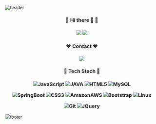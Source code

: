 

![header](https://capsule-render.vercel.app/api?type=slice&color=auto&height=300&section=header&text=EunjooKim&fontSize=90)

 <h3 align="center">💚 Hi there 👋 💚 </h3>

 <h3 align="center"> 
 
 <a href="https://blog.naver.com/chu_veely"><img src="https://img.shields.io/badge/Velog-3DDC84?style=flat-square&logo=Blogger&logoColor=white"/></a> <a href="https://github.com/javajoo"><img src="https://hits.seeyoufarm.com/api/count/incr/badge.svg?url=https%3A%2F%2Fgithub.com%2Fseondal&count_bg=%23000000&title_bg=%23000000&icon=github.svg&icon_color=%23E7E7E7&title=GitHub&edge_flat=false)"/></a></h3>


<h3 align="center">❤️ Contact ❤️</h3>

<h3 align="center"><a href="https://blog.naver.com/chu_veely"><img src="https://img.shields.io/badge/Gmail-ED2D2F?style=flat-square&logo=Gmail&logoColor=F8F8F5"/></a> </h3>

<h3 align="center">💜 Tech Stach 💜</h3>

<h3 align="center">
 
 ![JavaScript](https://img.shields.io/badge/JavaScript-F7DF1E?style=flat-square&logo=JavaScript&logoColor=black)  ![JAVA](https://img.shields.io/badge/Java-007396?style=flat-square&logo=JAVA&logoColor=black)  ![HTML5](https://img.shields.io/badge/HTML5-E34F26?style=flat-square&logo=HTML5&logoColor=black)  ![MySQL](https://img.shields.io/badge/MySQL-CCFF00?style=flat-square&logo=JavaScript&logoColor=black) 
 
   ![SpringBoot](https://img.shields.io/badge/SpringBoot-6DB33F?style=flat-square&logo=SpringBoot&logoColor=black)   ![CSS3](https://img.shields.io/badge/CSS3-40D1F5?style=flat-square&logo=CSS3&logoColor=black) ![AmazonAWS](https://img.shields.io/badge/AmazonAWS-FF61F6?style=flat-square&logo=AmazonAWS&logoColor=black)    ![Bootstrap](https://img.shields.io/badge/Bootstrap-7952B3?style=flat-square&logo=Bootstrap&logoColor=black)   ![Linux](https://img.shields.io/badge/Linux-FCC624?style=flat-square&logo=Linux&logoColor=black)  
 
  ![Git](https://img.shields.io/badge/Git-F05032?style=flat-square&logo=Git&logoColor=black)   ![JQuery](https://img.shields.io/badge/jQuery-DDE072?style=flat-square&logo=JQuery&logoColor=black)

</h3>

![footer](https://capsule-render.vercel.app/api?type=slice&color=auto&height=300&section=footer&&fontSize=90)
